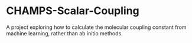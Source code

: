 # CHAMPS-Scalar-Coupling
A project exploring how to calculate the molecular coupling constant from machine learning, rather than ab initio methods.

